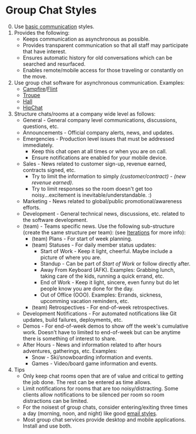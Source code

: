 # Group Chat Styles

0. Use [basic communication](basic.md) styles.
0. Provides the following:
    * Keeps communication as asynchronous as possible.
    * Provides transparent communication so that all staff may participate that have interest.
    * Ensures automatic history for old conversations which can be searched and resurfaced.
    * Enables remote/mobile access for those traveling or constantly on the move.
0. Use group chat software for asynchronous communication. Examples:
    * [Campfire](https://campfirenow.com)/[Flint](http://giantcomet.com/flint/mac)
    * [Troupe](https://trou.pe)
    * [Hall](https://hall.com)
    * [HipChat](https://www.hipchat.com)
0. Structure chats/rooms at a company wide level as follows:
    * General - General company level communications, discussions, questions, etc.
    * Announcements - Official company alerts, news, and updates.
    * Emergencies - Production level issues that must be addressed immediately.
        * Keep this chat open at all times or when you are on call.
        * Ensure notifications are enabled for your mobile device.
    * Sales - News related to customer sign-up, revenue earned, contracts signed, etc.
        * Try to limit the information to simply *(customer/contract) - (new revenue earned)*.
        * Try to limit responses so the room doesn't get too noisy...excitement is inevitable/understandable. :)
    * Marketing - News related to global/public promotional/awareness efforts.
    * Development - General technical news, discussions, etc. related to the software development.
    * (team) - Teams specific news. Use the following sub-structure (create the same structure per team):
      (see [Iterations](../business/iterations.md) for more info):
        * (team) Plans - For start of week planning.
        * (team) Statuses - For daily member status updates:
            * Start of Work - Keep it light, cheerful. Maybe include a picture of where you are.
            * Standup - Can be part of *Start of Work* or follow directly after.
            * Away From Keyboard (AFK). Examples: Grabbing lunch, taking care of the kids, running a quick errand, etc.
            * End of Work - Keep it light, sincere, even funny but do let people know you are done for the day.
            * Out of Office (OOO). Examples: Errands, sickness, upcomming vacation reminders, etc.
        * (team) Retrospectives - For end-of-week retrospectives.
    * Development Notifications - For automated notifications like Git updates, build failures, deployments, etc.
    * Demos - For end-of-week demos to show off the week's cumulative work. Doesn't have to limited to end-of-week but
      can be anytime there is something of interest to share.
    * After Hours - News and information related to after hours adventures, gatherings, etc. Examples:
        * Snow - Ski/snowboarding information and events.
        * Games - Video/board game information and events.
0. Tips
    * Only keep chat rooms open that are of value and critical to getting the job done. The rest can be entered as
      time allows.
    * Limit notifications for rooms that are too noisy/distracting. Some clients allow notifications to be silenced per
      room so room distractions can be limited.
    * For the noisest of group chats, consider entering/exiting three times a day (morning, noon, and night) like good
      [email styles](email.md).
    * Most group chat services provide desktop and mobile applications. Install and use both.
